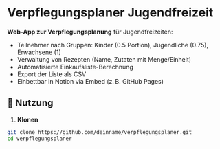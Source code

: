 # Verpflegungsplaner Jugendfreizeit

**Web-App zur Verpflegungsplanung** für Jugendfreizeiten:

- Teilnehmer nach Gruppen: Kinder (0.5 Portion), Jugendliche (0.75), Erwachsene (1)
- Verwaltung von Rezepten (Name, Zutaten mit Menge/Einheit)
- Automatisierte Einkaufsliste-Berechnung
- Export der Liste als CSV
- Einbettbar in Notion via Embed (z. B. GitHub Pages)

## 🚀 Nutzung

1. **Klonen**

```bash
git clone https://github.com/deinname/verpflegungsplaner.git
cd verpflegungsplaner